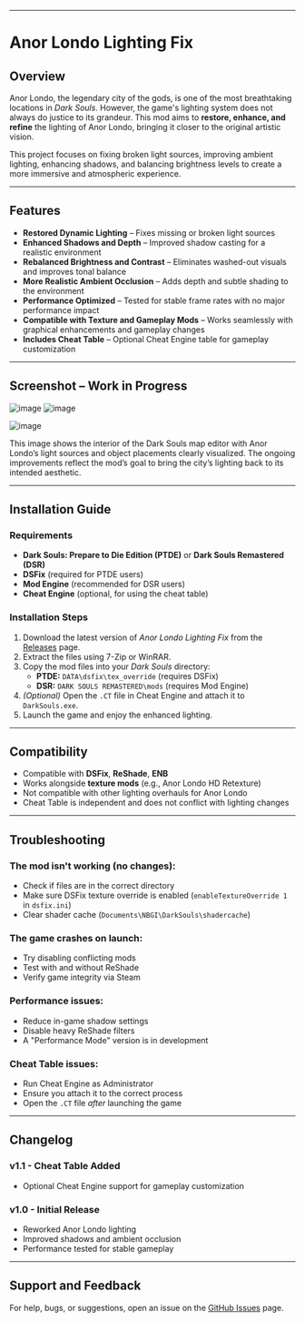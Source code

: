 

---

# **Anor Londo Lighting Fix**

## **Overview**

Anor Londo, the legendary city of the gods, is one of the most breathtaking locations in *Dark Souls*. However, the game's lighting system does not always do justice to its grandeur. This mod aims to **restore, enhance, and refine** the lighting of Anor Londo, bringing it closer to the original artistic vision.

This project focuses on fixing broken light sources, improving ambient lighting, enhancing shadows, and balancing brightness levels to create a more immersive and atmospheric experience.

---

## **Features**

- **Restored Dynamic Lighting** – Fixes missing or broken light sources  
- **Enhanced Shadows and Depth** – Improved shadow casting for a realistic environment  
- **Rebalanced Brightness and Contrast** – Eliminates washed-out visuals and improves tonal balance  
- **More Realistic Ambient Occlusion** – Adds depth and subtle shading to the environment  
- **Performance Optimized** – Tested for stable frame rates with no major performance impact  
- **Compatible with Texture and Gameplay Mods** – Works seamlessly with graphical enhancements and gameplay changes  
- **Includes Cheat Table** – Optional Cheat Engine table for gameplay customization  

---

## **Screenshot – Work in Progress**
![image](https://github.com/user-attachments/assets/dec66388-10d6-46f9-9990-472a99c7d5b1)
![image](https://github.com/user-attachments/assets/d7454083-42d7-4710-bdfa-0fdcac6099ce)

![image](https://github.com/user-attachments/assets/c9356448-89dd-4b62-950f-73bc4bc7190a)





This image shows the interior of the Dark Souls map editor with Anor Londo’s light sources and object placements clearly visualized. The ongoing improvements reflect the mod’s goal to bring the city’s lighting back to its intended aesthetic.

---

## **Installation Guide**

### **Requirements**

- **Dark Souls: Prepare to Die Edition (PTDE)** or **Dark Souls Remastered (DSR)**
- **DSFix** (required for PTDE users)
- **Mod Engine** (recommended for DSR users)
- **Cheat Engine** (optional, for using the cheat table)

### **Installation Steps**

1. Download the latest version of *Anor Londo Lighting Fix* from the [Releases](#) page.  
2. Extract the files using 7-Zip or WinRAR.  
3. Copy the mod files into your *Dark Souls* directory:
   - **PTDE:** `DATA\dsfix\tex_override` (requires DSFix)  
   - **DSR:** `DARK SOULS REMASTERED\mods` (requires Mod Engine)  
4. *(Optional)* Open the `.CT` file in Cheat Engine and attach it to `DarkSouls.exe`.  
5. Launch the game and enjoy the enhanced lighting.  

---

## **Compatibility**

- Compatible with **DSFix**, **ReShade**, **ENB**
- Works alongside **texture mods** (e.g., Anor Londo HD Retexture)
- Not compatible with other lighting overhauls for Anor Londo
- Cheat Table is independent and does not conflict with lighting changes  

---

## **Troubleshooting**

### **The mod isn't working (no changes):**
- Check if files are in the correct directory  
- Make sure DSFix texture override is enabled (`enableTextureOverride 1` in `dsfix.ini`)  
- Clear shader cache (`Documents\NBGI\DarkSouls\shadercache`)  

### **The game crashes on launch:**
- Try disabling conflicting mods  
- Test with and without ReShade  
- Verify game integrity via Steam  

### **Performance issues:**
- Reduce in-game shadow settings  
- Disable heavy ReShade filters  
- A "Performance Mode" version is in development  

### **Cheat Table issues:**
- Run Cheat Engine as Administrator  
- Ensure you attach it to the correct process  
- Open the `.CT` file *after* launching the game  

---

## **Changelog**

### **v1.1 - Cheat Table Added**
- Optional Cheat Engine support for gameplay customization  

### **v1.0 - Initial Release**
- Reworked Anor Londo lighting  
- Improved shadows and ambient occlusion  
- Performance tested for stable gameplay  

---

## **Support and Feedback**

For help, bugs, or suggestions, open an issue on the [GitHub Issues](#) page.

